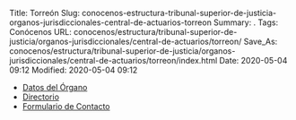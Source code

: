Title: Torreón
Slug: conocenos-estructura-tribunal-superior-de-justicia-organos-jurisdiccionales-central-de-actuarios-torreon
Summary: .
Tags: Conócenos
URL: conocenos/estructura/tribunal-superior-de-justicia/organos-jurisdiccionales/central-de-actuarios/torreon/
Save_As: conocenos/estructura/tribunal-superior-de-justicia/organos-jurisdiccionales/central-de-actuarios/torreon/index.html
Date: 2020-05-04 09:12
Modified: 2020-05-04 09:12


* [Datos del Órgano](datos-del-organo/)
* [Directorio](directorio/)
* [Formulario de Contacto](formulario-de-contacto/)



